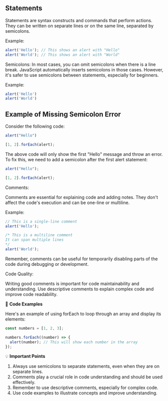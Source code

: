 

## Statements

Statements are syntax constructs and commands that perform actions. They can be written on separate lines or on the same line, separated by semicolons.

Example:
```javascript
alert('Hello'); // This shows an alert with "Hello"
alert('World'); // This shows an alert with "World"
```

Semicolons:
In most cases, you can omit semicolons when there is a line break. JavaScript automatically inserts semicolons in those cases. However, it's safer to use semicolons between statements, especially for beginners.

Example:
```javascript
alert('Hello')
alert('World')
```

## Example of Missing Semicolon Error

Consider the following code:

```javascript
alert("Hello")

[1, 2].forEach(alert);
```

The above code will only show the first "Hello" message and throw an error. To fix this, we need to add a semicolon after the first alert statement:

```javascript
alert("Hello");

[1, 2].forEach(alert);
```

Comments:

Comments are essential for explaining code and adding notes. They don't affect the code's execution and can be one-line or multiline.

Example:
```javascript
// This is a single-line comment
alert('Hello');

/* This is a multiline comment
It can span multiple lines
*/
alert('World');
```

Remember, comments can be useful for temporarily disabling parts of the code during debugging or development.

Code Quality:

Writing good comments is important for code maintainability and understanding. Use descriptive comments to explain complex code and improve code readability.

🚀 **Code Examples**

Here's an example of using forEach to loop through an array and display its elements:

```javascript
const numbers = [1, 2, 3];

numbers.forEach((number) => {
  alert(number); // This will show each number in the array
});
```

💡 **Important Points**

1. Always use semicolons to separate statements, even when they are on separate lines.
2. Comments play a crucial role in code understanding and should be used effectively.
3. Remember to use descriptive comments, especially for complex code.
4. Use code examples to illustrate concepts and improve understanding.
